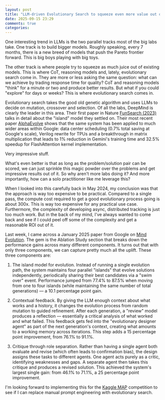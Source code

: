 ```yaml
---
layout: post
title: "LLM-driven Evolutionary Search to squeeze even more value out of Test-Time Compute"
date: 2025-09-15 23:29
comments: true
categories: 
---
```


One interesting trend in LLMs is the two parallel tracks most of the big labs take. One track is to build bigger models. Roughly speaking, every 7 months, there is a new breed of models that push the Pareto frontier forward. This is big boys playing with big toys. 

The other track is where people try to squeeze as much juice out of existing models. This is where CoT, reasoning models and, lately, evolutionary search come in. They are more or less asking the same question: what can we achieve by trading response time for quality? CoT and reasoning models "think" for a minute or two and produce better results. But what if you could "explore" for days or weeks? This is where evolutionary search comes in.

Evolutionary search takes the good old genetic algorithm and uses LLMs to decide on mutation, crossover and selection. Of all the labs, DeepMind is clearly the leader in this area. Their first paper in Nature [FunSearch (2023)](https://deepmind.google/discover/blog/funsearch-making-new-discoveries-in-mathematical-sciences-using-large-language-models/) talks in detail about the "island" model they settled on. Their most recent paper [AlphaEvolve](https://deepmind.google/discover/blog/alphaevolve-a-gemini-powered-coding-agent-for-designing-advanced-algorithms/) shows that the same system has been applied to much wider areas within Google: data center scheduling (0.7% total saving at Google's scale), Verilog rewrite for TPUs and a breakthrough in matrix multiplication that leads to 1% reduction in Gemini's training time and 32.5% speedup for FlashAttention kernel implementation.

Very impressive stuff. 

What's even better is that as long as the problem/solution pair can be scored, we can just sprinkle this magic powder over the problems and get impressive results out of it. So why aren't more labs doing it? And more importantly, how can a solo practitioner like me leverage this?

When I looked into this carefully back in May 2024, my conclusion was that the approach is way too expensive to be practical. Compared to a single pass, the compute cost required to get a good evolutionary process going is about 300x. This is way too expensive for any practical use case. Furthermore, the complexity of developing async, distributed tracking is just too much work. But in the back of my mind, I've always wanted to come back and see if I could peel off some of the complexity and get a reasonable ROI out of it.

Last week, I came across a January 2025 paper from Google on [Mind Evolution](https://arxiv.org/abs/2501.05952). The gem is the Ablation Study section that breaks down the performance gains across many different components. It turns out that with only three components, we can capture pretty much all the uplift. These three components are:

1. The island model for evolution. Instead of running a single evolution path, the system maintains four parallel "islands" that evolve solutions independently, periodically sharing their best candidates via a "swim over" event. Performance jumped from 77.4% to 87.5% when moving from one to four islands (while maintaining the same number of total generations) — a 10.1 percentage point gain. 

2. Contextual feedback. By giving the LLM enough context about what works and a history, it changes the evolution process from random mutation to guided refinement. After each generation, a "review" model produces a reflection — essentially a critical analysis of what worked and what failed. This feedback gets fed into the "evolutionary designer agent" as part of the next generation's context, creating what amounts to a working memory across iterations. This step adds a 15 percentage point improvement, from 76.1% to 91.1%. 

3. Critique through role separation. Rather than having a single agent both evaluate and revise (which often leads to confirmation bias), the design assigns these tasks to different agents. One agent acts purely as a critic, identifying weaknesses and gaps. A separate agent then takes this critique and produces a revised solution. This achieved the system's largest single gain: from 46.1% to 71.1%, a 25 percentage point improvement. 

I'm looking forward to implementing this for the [Kaggle MAP](https://www.kaggle.com/competitions/map-charting-student-math-misunderstandings) competition to see if I can replace manual prompt engineering with evolutionary search.
